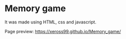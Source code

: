 # Memory game

It was made using HTML, css and javascript.

Page preview: https://xeross99.github.io/Memory_game/

